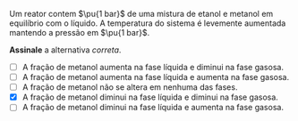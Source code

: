 Um reator contem $\pu{1 bar}$ de uma mistura de etanol e metanol em equilíbrio com o líquido. A temperatura do sistema é levemente aumentada mantendo a pressão em $\pu{1 bar}$.

**Assinale** a alternativa *correta*.

- [ ] A fração de metanol aumenta na fase líquida e diminui na fase gasosa.
- [ ] A fração de metanol aumenta na fase líquida e aumenta na fase gasosa.
- [ ] A fração de metanol não se altera em nenhuma das fases.
- [x] A fração de metanol diminui na fase líquida e diminui na fase gasosa.
- [ ] A fração de metanol diminui na fase líquida e aumenta na fase gasosa.
